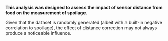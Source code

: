 **This analysis was designed to assess the impact of sensor distance from food on the measurement of spoilage.**

Given that the dataset is randomly generated (albeit with a built-in negative correlation to spoilage), the effect of distance correction may not always produce a noticeable influence.

